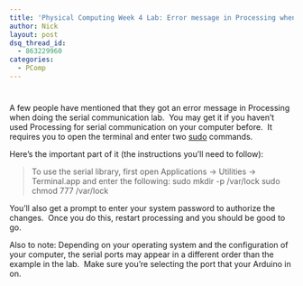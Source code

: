 ```yaml
---
title: 'Physical Computing Week 4 Lab: Error message in Processing when using serial library?'
author: Nick
layout: post
dsq_thread_id:
  - 863229960
categories:
  - PComp
---
```

#

A few people have mentioned that they got an error message in Processing when doing the serial communication lab.  You may get it if you haven’t used Processing for serial communication on your computer before.  It requires you to open the terminal and enter two [sudo][1] commands.

 [1]: http://en.wikipedia.org/wiki/Sudo

Here’s the important part of it (the instructions you’ll need to follow):

> To use the serial library, first open
> Applications -> Utilities -> Terminal.app
> and enter the following:
> sudo mkdir -p /var/lock
> sudo chmod 777 /var/lock

You’ll also get a prompt to enter your system password to authorize the changes.  Once you do this, restart processing and you should be good to go.

Also to note:
Depending on your operating system and the configuration of your computer, the serial ports may appear in a different order than the example in the lab.  Make sure you’re selecting the port that your Arduino in on.

 